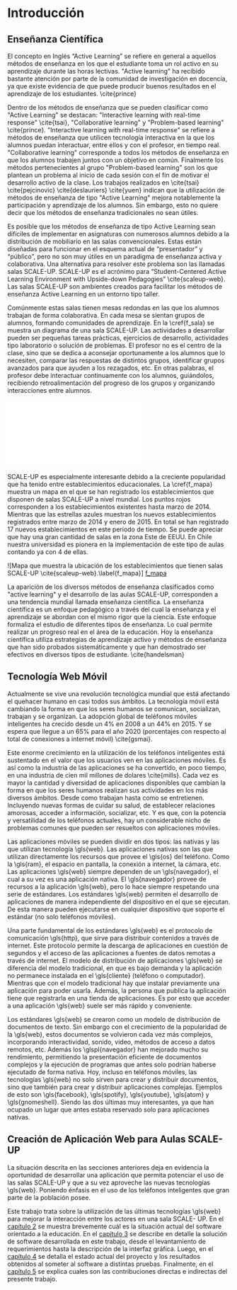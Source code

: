 Introducción
============

<!--

En él deberá establecerse las ideas que faciliten la
comprensión del tema, como ser: objetivos, antecedentes que
lo motivaron, enfoque empleado, herramientas utilizadas,
alcances, proyecciones, etc.

TEMA: Aplicación Móvil para Aprendizaje Activo en Aulas
      SCALE-UP

Ideas que facilitan la comprensión del tema:

-   Aprendizaje activo (todo esto está cubierto en la
                        postulación del proyecto.)
    -   Educación basada en la ciencia
    -   Aulas SCALE-UP

-   Aplicación
    -   Aplicación Móvil
    -   Aplicación Web Móvil
        -   Estado actual de la tecnología web
-->

Enseñanza Científica
--------------------

El concepto en Inglés “Active Learning” se refiere en
general a aquellos métodos de enseñanza en los que el
estudiante toma un rol activo en su aprendizaje durante las
horas lectivas. "Active learning" ha recibido bastante
atención por parte de la comunidad de investigación en
docencia, ya que existe evidencia de que puede producir
buenos resultados en el aprendizaje de los estudiantes.
\cite{prince}

Dentro de los métodos de enseñanza que se pueden clasificar
como "Active Learning" se destacan: "Interactive learning
with real-time response" \cite{tsai}, "Collaborative
learning" y "Problem-based learning" \cite{prince}.
"Interactive learning with real-time response" se refiere a
métodos de enseñanza que utilicen tecnología interactiva en
la que los alumnos puedan interactuar, entre ellos y con el
profesor, en tiempo real. "Collaborative learning"
corresponde a todos los métodos de enseñanza en que los
alumnos trabajen juntos con un objetivo en común. Finalmente
los métodos pertenecientes al grupo "Problem-based learning"
son los que plantean un problema al inicio de cada sesión
con el fin de motivar el desarrollo activo de la clase. Los
trabajos realizados en \cite{tsai} \cite{pejcinovic}
\cite{deslauriers} \cite{yuen} indican que la utilización de
métodos de enseñanza de tipo "Active Learning" mejora
notablemente la participación y aprendizaje de los alumnos.
Sin embargo, esto no quiere decir que los métodos de
enseñanza tradicionales no sean útiles.

Es posible que los métodos de enseñanza de tipo Active
Learning sean difíciles de implementar en asignaturas con
numerosos alumnos debido a la distribución de mobiliario en
las salas convencionales. Estas están diseñadas para
funcionar en el esquema actual de “presentador” y “público”,
pero no son muy útiles en un paradigma de enseñanza activa y
colaborativa. Una alternativa para resolver este problema
son las llamadas salas SCALE-UP. SCALE-UP es el acrónimo
para “Student-Centered Active Learning Environment with
Upside-down Pedagogies” \cite{scaleup-web}. Las salas
SCALE-UP son ambientes creados para facilitar los métodos de
enseñanza Active Learning en un entorno tipo taller.

Comúnmente estas salas tienen mesas redondas en las que los
alumnos trabajan de forma colaborativa. En cada mesa se
sientan grupos de alumnos, formando comunidades de
aprendizaje. En la \cref{f_sala} se muestra un diagrama de
una sala SCALE-UP. Las actividades a desarrollar pueden ser
pequeñas tareas prácticas, ejercicios de desarrollo,
actividades tipo laboratorio o solución de problemas. El
profesor no es el centro de la clase, sino que se dedica a
aconsejar oportunamente a los alumnos que lo necesiten,
comparar las respuestas de distintos grupos, identificar
grupos avanzados para que ayuden a los rezagados, etc. En
otras palabras, el profesor debe interactuar continuamente
con los alumnos, guiándolos, recibiendo retroalimentación
del progreso de los grupos y organizando interacciones entre
alumnos.

![Diagrama de una sala SCALE-UP.\label{f_sala}
 ](src/1-introduccion/fig/sala.pdf)

SCALE-UP es especialmente interesante debido a la creciente
popularidad que ha tenido entre establecimientos
educacionales. La \cref{f_mapa} muestra un mapa en el que se
han registrado los establecimientos que disponen de salas
SCALE-UP a nivel mundial. Los puntos rojos corresponden a
los establecimientos existentes hasta marzo de 2014.
Mientras que las estrellas azules muestran los nuevos
establecimientos registrados entre marzo de 2014 y enero de
2015. En total se han registrado 17 nuevos establecimientos
en este período de tiempo. Se puede apreciar que hay una
gran cantidad de salas en la zona Este de EEUU. En Chile
nuestra universidad es pionera en la implementación de este
tipo de aulas contando ya con 4 de ellas.

![Mapa que muestra la ubicación de los establecimientos que
  tienen salas SCALE-UP \cite{scaleup-web}.\label{f_mapa}]
 [f_mapa]

La aparición de los diversos métodos de enseñanza
clasificados como "active learning" y el desarrollo de
las aulas SCALE-UP, corresponden a una tendencia mundial
llamada enseñanza científica. La enseñanza científica es un
enfoque pedagógico a través del cual la enseñanza y el
aprendizaje se abordan con el mismo rigor que la ciencia.
Este enfoque formaliza el estudio de diferentes tipos de
enseñanza. Lo cual permite realizar un progreso real en el
área de la educación. Hoy la enseñanza científica utiliza
estrategias de aprendizaje activo y métodos de enseñanza que
han sido probados sistemáticamente y que han demostrado
ser efectivos en diversos tipos de estudiante.
\cite{handelsman}

[f_mapa]: src/1-introduccion/fig/mapa.pdf

Tecnología Web Móvil
--------------------

<!--
Aquí quiero decir por qué la web es el futuro para
desarrollar aplicaciones móviles.

-   La revolución móvil.
-   Las aplicaciones.
-   Las aplicaciones web.
-   El estado actual de las aplicaciones web.
-->

Actualmente se vive una revolución tecnológica mundial que
está afectando el quehacer humano en casi todos sus ámbitos.
La tecnología móvil está cambiando la forma en que los seres
humanos se comunican, socializan, trabajan y se organizan.
La adopción global de teléfonos móviles inteligentes ha
crecido desde un 4% en 2008 a un 44% en 2015. Y se espera
que llegue a un 65% para el año 2020 (porcentajes con
respecto al total de conexiones a internet móvil)
\cite{gsmai}.

Este enorme crecimiento en la utilización de los teléfonos
inteligentes está sustentado en el valor que los usuarios
ven en las aplicaciones móviles. Es así como la industria de
las aplicaciones se ha convertido, en poco tiempo, en una
industria de cien mil millones de dolares \cite{mills}. Cada
vez es mayor la cantidad y diversidad de aplicaciones
disponibles que cambian la forma en que los seres humanos
realizan sus actividades en los más diversos ámbitos. Desde
como trabajan hasta como se entretienen. Incluyendo nuevas
formas de cuidar su salud, de establecer relaciones
amorosas, acceder a información, socializar, etc. Y es que,
con la potencia y versatilidad de los teléfonos actuales,
hay un considerable nicho de problemas comunes que pueden
ser resueltos con aplicaciones móviles.

Las aplicaciones móviles se pueden dividir en dos tipos: las
nativas y las que utilizan tecnología \gls{web}. Las
aplicaciones nativas son las que utilizan directamente los
recursos que provee el \gls{os} del teléfono. Como la
\gls{ram}, el espacio en pantalla, la conexión a internet,
la cámara, etc. Las aplicaciones \gls{web} siempre dependen
de un \gls{navegador}, el cual a su vez es una aplicación
nativa. El \gls{navegador} provee de recursos a la
aplicación \gls{web}, pero lo hace siempre respetando una
serie de estándares. Los estándares \gls{web} permiten el
desarrollo de aplicaciones de manera independiente del
dispositivo en el que se ejecutan. De esta manera pueden
ejecutarse en cualquier dispositivo que soporte el estándar
(no solo teléfonos móviles).

Una parte fundamental de los estándares \gls{web} es el
protocolo de comunicación \gls{http}, que sirve para
distribuir contenidos a través de internet. Este protocolo
permite la descarga de aplicaciones en cuestión de segundos
y el acceso de las aplicaciones a fuentes de datos remotas a
través de internet. El modelo de distribución de
aplicaciones \gls{web} se diferencia del modelo tradicional,
en que es bajo demanda y la aplicación no permanece
instalada en el \gls{cliente} (teléfono o computador).
Mientras que con el modelo tradicional hay que instalar
previamente una aplicación para poder usarla. Además, la
persona que publica la aplicación tiene que registrarla en
una tienda de aplicaciones. Es por esto que acceder a una
aplicación \gls{web} suele ser más rápido y conveniente.

Los estándares \gls{web} se crearon como un modelo de
distribución de documentos de texto. Sin embargo con el
crecimiento de la popularidad de la \gls{web}, estos
documentos se volvieron cada vez más complejos, incorporando
interactividad, sonido, video, métodos de acceso a datos
remotos, etc. Además los \glspl{navegador} han mejorado
mucho su rendimiento, permitiendo la presentación
eficiente de documentos complejos y la ejecución de
programas que antes solo podrían haberse ejecutado de forma
nativa. Hoy, incluso en teléfonos móviles, las tecnologías
\gls{web} no solo sirven para crear y distribuir documentos,
sino que también para crear y distribuir aplicaciones
complejas. Ejemplos de esto son \gls{facebook},
\gls{spotify}, \gls{youtube}, \gls{atom} y \gls{gnomeshell}.
Siendo las dos últimas muy interesantes, ya que han ocupado
un lugar que antes estaba reservado solo para aplicaciones
nativas.

Creación de Aplicación Web para Aulas SCALE-UP
----------------------------------------------

La situación descrita en las secciones anteriores deja en
evidencia la oportunidad de desarrollar una aplicación
que permita potenciar el uso de las salas SCALE-UP y que a
su vez aproveche las nuevas tecnologías \gls{web}. Poniendo
énfasis en el uso de los teléfonos inteligentes que gran
parte de la población posee.

Este trabajo trata sobre la utilización de las últimas
tecnologías \gls{web} para mejorar la interacción entre los
actores en una sala SCALE- UP. En el [capítulo
2](#estado-del-arte) se muestra brevemente cuál es la
situación actual del software orientado a la educación. En
el [capítulo 3](#propuesta) se describe en detalle la
solución de software desarrollada en este trabajo, desde el
levantamiento de requerimientos hasta la descripción de la
interfaz gráfica. Luego, en el [capítulo 4](#resultados) se
detalla el estado actual del proyecto y los resultados
obtenidos al someter al software a distintas pruebas.
Finalmente, en el [capítulo
5](#contribuciones-del-presente-trabajo) se explica cuales
son las contribuciones directas e indirectas del presente
trabajo.
